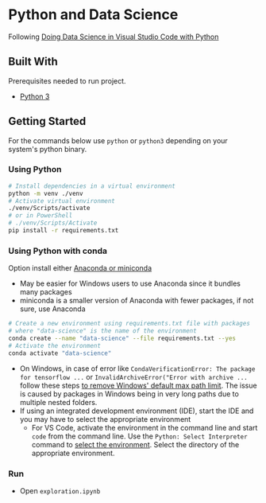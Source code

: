 # Python and Data Science

Following [Doing Data Science in Visual Studio Code with Python](https://code.visualstudio.com/docs/datascience/overview)

## Built With

Prerequisites needed to run project.

- [Python 3](https://www.python.org/)

## Getting Started

For the commands below use `python` or `python3` depending on your system's python binary.

### Using Python

```sh
# Install dependencies in a virtual environment
python -m venv ./venv
# Activate virtual environment
./venv/Scripts/activate
# or in PowerShell
# ./venv/Scripts/Activate
pip install -r requirements.txt
```

### Using Python with conda

Option install either [Anaconda or miniconda](https://www.anaconda.com/)

- May be easier for Windows users to use Anaconda since it bundles many packages
- miniconda is a smaller version of Anaconda with fewer packages, if not sure, use Anaconda

```sh
# Create a new environment using requirements.txt file with packages
# where "data-science" is the name of the environment
conda create --name "data-science" --file requirements.txt --yes
# Activate the environment
conda activate "data-science"
```

- On Windows, in case of error like `CondaVerificationError: The package for tensorflow ...` or `InvalidArchiveError("Error with archive ...` follow these steps [to remove Windows' default max path limit](https://www.autodesk.com/support/technical/article/caas/sfdcarticles/sfdcarticles/The-Windows-10-default-path-length-limitation-MAX-PATH-is-256-characters.html). The issue is caused by packages in Windows being in very long paths due to multiple nested folders.
- If using an integrated development environment (IDE), start the IDE and you may have to select the appropriate environment
  - For VS Code, activate the environment in the command line and start `code` from the command line. Use the `Python: Select Interpreter` command to [select the environment](https://code.visualstudio.com/docs/datascience/jupyter-notebooks#_setting-up-your-environment). Select the directory of the appropriate environment.

### Run

- Open `exploration.ipynb`
